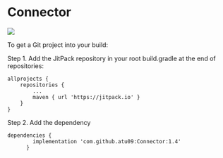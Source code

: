 # Connector

[![](https://jitpack.io/v/atu09/Connector.svg)](https://jitpack.io/#atu09/Connector)


To get a Git project into your build:

Step 1. Add the JitPack repository in your root build.gradle at the end of repositories:

	allprojects {
		repositories {
			...
			maven { url 'https://jitpack.io' }
		}
	}
Step 2. Add the dependency

	dependencies {
	        implementation 'com.github.atu09:Connector:1.4'
          }
